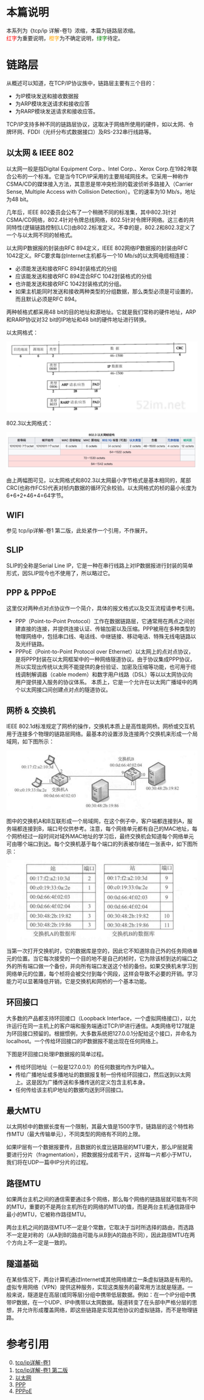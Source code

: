 # 本篇说明
本系列为《tcp/ip 详解-卷1》浓缩，本篇为链路层浓缩。<br>
<span style="color:red">红字</span>为重要说明，<span style="color:orange">橙字</span>为不确定说明，<span style="color:green">绿字</span>待定。

# 链路层
从概述可以知道，在TCP/IP协议族中，链路层主要有三个目的：

- 为IP模块发送和接收数据报
- 为ARP模块发送请求和接收应答
- 为RARP模块发送请求和接收应答。

TCP/IP支持多种不同的链路层协议，这取决于网络所使用的硬件，如以太网、令牌环网、FDDI（光纤分布式数据接口）及RS-232串行线路等。

## 以太网 & IEEE 802
以太网一般是指Digital Equipment Corp.、Intel Corp.、Xerox Corp.在1982年联合公布的一个标准。它是当今TCP/IP采用的主要局域网技术。它采用一种称作CSMA/CD的媒体接入方法，其意思是带冲突检测的载波侦听多路接入（Carrier Sense, Multiple Access with Collision Detection）。它的速率为10 Mb/s，地址为48 bit。

几年后，IEEE 802委员会公布了一个稍微不同的标准集，其中802.3针对CSMA/CD网络，802.4针对令牌总线网络，802.5针对令牌环网络。这三者的共同特性(逻辑链路控制[LLC])由802.2标准定义。不幸的是，802.2和802.3定义了一个与以太网不同的帧格式。

以太网IP数据报的封装由RFC 894定义，IEEE 802网络IP数据报的封装由RFC 1042定义。RFC要求每台Internet主机都与一个10 Mb/s的以太网电缆相连接：

- 必须能发送和接收RFC 894封装格式的分组
- 应该能发送和接收RFC 894混合RFC 1042封装格式的分组
- 也许能发送和接收RFC 1042封装格式的分组。
- 如果主机能同时发送和接收两种类型的分组数据，那么类型必须是可设置的，而且默认必须是RFC 894。

两种帧格式都采用48 bit的目的地址和源地址。它就是我们常称的硬件地址，ARP和RARP协议对32 bit的IP地址和48 bit的硬件地址进行转换。

以太网格式：

![](./链路层/以太网-基本桢格式.jpg)

802.3以太网格式：

![](./链路层/以太网-802.3.jpg)

由上两幅图可见，以太网格式和802.3以太网最小字节格式是基本相同的，尾部CRC(也称作FCS)代表对桢内数据的循环冗余校验。以太网格式的桢的最小长度为6+6+2+46+4=64字节。

## WIFI
参见 tcp/ip详解-卷1 第二版，此处紧作一个引用，不作展开。

## SLIP
SLIP的全称是Serial Line IP，它是一种在串行线路上对IP数据报进行封装的简单形式，因SLIP现今也不使用了，所以略过它。

## PPP & PPPoE
这里仅对两种点对点协议作一个简介，具体的报文格式以及交互流程请参考引用。

- PPP（Point-to-Point Protocol）工作在数据链路层，它通常用在两点之间创建直接的连接，并提供连接认证、传输加密以及压缩。PPP被用在多种类型的物理网络中，包括串口线、电话线、中继链接、移动电话、特殊无线电链路以及光纤链路。
- PPPoE（Point-to-Point Protocol over Ethernet）以太网上的点对点协议，是将PPP封装在以太网框架中的一种网络隧道协议。由于协议集成PPP协议，所以实现出传统以太网不能提供的身份验证、加密及压缩等功能，也可用于缆线调制解调器（cable modem）和数字用户线路（DSL）等以以太网协议向用户提供接入服务的协议体系。 本质上，它是一个允许在以太网广播域中的两个以太网接口间创建点对点的隧道协议。

## 网桥 & 交换机
IEEE 802.1d标准规定了网桥的操作，交换机本质上是高性能网桥。网桥或交互机用于连接多个物理的链路层网络。最基本的设置涉及连接两个交换机来形成一个局域网，如下图所示：

![](./链路层/网桥和交换机.jpg)

图中的交换机A和B互联形成一个局域网，在这个例子中，客户端都连接到A，服务端都连接到B，端口号仅供参考。注意，每个网络单元都有自己的MAC地址，每个网桥经过一段时间对域外MAC地址的学习后，最终交换机会知道每个网络单元可由哪个端口到达。每个交换机基于每个端口的列表被存储在一张表中，如下图所示：

![](./链路层/交换机端口数据库.jpg)

当第一次打开交换机时，它的数据库是空的，因此它不知道除自己外的任务网络单元的位置。当它每次接受的一个目的地不是自己的桢时，它为除该桢到达的端口之外的所有端口做一个备份，并向所有端口发送这个桢的备份。如果交换机未学习到网络单元的位置，每个桢将会被交付到每个网段，这样会导致不必要的开销。学习能力可以显著降低开销，它是交换机和网桥的一个基本功能。

## 环回接口
大多数的产品都支持环回接口（Loopback Interface，一个虚拟网络接口），以允许运行在同一主机上的客户端和服务端通过TCP/IP进行通信。A类网络号127就是为环回接口预留的。根据惯例，大多数系统把127.0.0.1分配给这个接口，并命名为localhost。一个传给环回接口的IP数据报不能出现在任何网络上。

下图是环回接口处理IP数据报的简单过程。

- 传给环回地址（一般是127.0.0.1）的任何数据均作为IP输入。
- 传给广播地址或多播地址的数据报复制一份传给环回接口，然后送到以太网上。这是因为广播传送和多播传送的定义包含主机本身。
- 任何传给该主机IP地址的数据均送到环回接口。

## 最大MTU
以太网桢中的数据长度有一个限制，其最大值是1500字节，链路层的这个特性称作MTU（最大传输单元），不同类型的网络有不同的上限。

如果IP层有一个数据报要传，且数据的长度比链路层的MTU要大，那么IP层就需要进行分片（fragmentation），把数据报分成若干片，这样每一片都小于MTU，我们将在UDP一篇中IP分片的过程。

## 路径MTU
如果两台主机之间的通信需要通过多个网络，那么每个网络的链路层就可能有不同的MTU，重要的不是两台主机所在的网络的MTU的值，而是两台主机通信路径中最小的MTU，它被称作路径MTU。

两台主机之间的路径MTU不一定是个常数，它取决于当时所选择的路由，而选路不一定是对称的（从A到B的路由可能与从B到A的路由不同），因此路径MTU在两个方向上不一定是一致的。

## 隧道基础
在某些情况下，两台计算机通过Internet或其他网络建立一条虚拟链路是有用的。虚拟专用网络（VPN）提供这种服务，实现这类服务的最常用方法就是隧道。一般来说，隧道是在高层(或同等层)分组中携带低层数据。例如：在一个IP分组中携带IP数据，在一个UDP、IP中携带以太网数据。隧道转变了在头部中严格分层的思想，并允许形成覆盖网络，即这些链路是实现其他协议的虚拟链路，而不是物理链路。

# 参考引用
0. [tcp/ip详解-卷1](https://book.douban.com/subject/1088054/)
0. [tcp/ip详解-卷1 第二版](https://book.douban.com/subject/26825411/)
0. [以太网](https://zh.wikipedia.org/wiki/%E4%BB%A5%E5%A4%AA%E7%BD%91)
0. [PPP](https://zh.wikipedia.org/wiki/%E7%82%B9%E5%AF%B9%E7%82%B9%E5%8D%8F%E8%AE%AE)
0. [PPPoE](https://zh.wikipedia.org/wiki/PPPoE)
